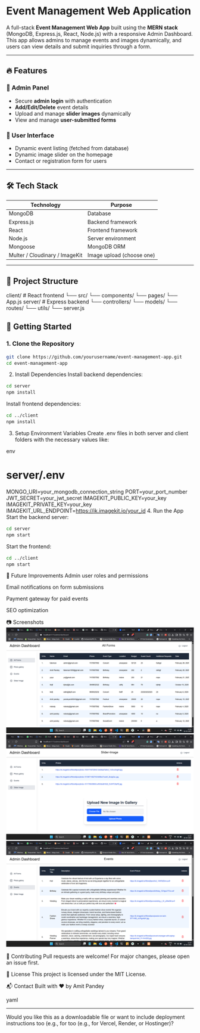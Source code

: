 # Event Management Web Application

A full-stack **Event Management Web App** built using the **MERN stack** (MongoDB, Express.js, React, Node.js) with a responsive Admin Dashboard. This app allows admins to manage events and images dynamically, and users can view details and submit inquiries through a form.

---

## 🔥 Features

### 👤 Admin Panel
- Secure **admin login** with authentication
- **Add/Edit/Delete** event details
- Upload and manage **slider images** dynamically
- View and manage **user-submitted forms**

### 🎉 User Interface
- Dynamic event listing (fetched from database)
- Dynamic image slider on the homepage
- Contact or registration form for users

---

## 🛠️ Tech Stack

| Technology | Purpose                  |
|------------|--------------------------|
| MongoDB    | Database                 |
| Express.js | Backend framework        |
| React      | Frontend framework       |
| Node.js    | Server environment       |
| Mongoose   | MongoDB ORM              |
| Multer / Cloudinary / ImageKit | Image upload (choose one) |

---

## 📁 Project Structure

client/ # React frontend
└── src/
└── components/
└── pages/
└── App.js
server/ # Express backend
└── controllers/
└── models/
└── routes/
└── utils/
└── server.js


## 🚀 Getting Started

### 1. Clone the Repository

```bash
git clone https://github.com/yourusername/event-management-app.git
cd event-management-app
```
2. Install Dependencies
Install backend dependencies:

```bash
cd server
npm install
```
Install frontend dependencies:

```bash
cd ../client
npm install
```
3. Setup Environment Variables
Create .env files in both server and client folders with the necessary values like:

env
# server/.env
MONGO_URI=your_mongodb_connection_string
PORT=your_port_number
JWT_SECRET=your_jwt_secret
IMAGEKIT_PUBLIC_KEY=your_key
IMAGEKIT_PRIVATE_KEY=your_key
IMAGEKIT_URL_ENDPOINT=https://ik.imagekit.io/your_id
4. Run the App
Start the backend server:

```bash
cd server
npm start
```
Start the frontend:

```bash
cd ../client
npm start
```
🧠 Future Improvements
Admin user roles and permissions

Email notifications on form submissions

Payment gateway for paid events

SEO optimization

📷 Screenshots
![Admin Dashboard](admin-dashboard-main.png)
![Admin Dashboard](admin-dashboard1.png)
![Admin Dashboard](admin-dashboard2.png)

🤝 Contributing
Pull requests are welcome! For major changes, please open an issue first.

📄 License
This project is licensed under the MIT License.

📬 Contact
Built with ❤️ by Amit Pandey

yaml


---

Would you like this as a downloadable file or want to include deployment instructions too (e.g., for  too (e.g., for Vercel, Render, or Hostinger)?
